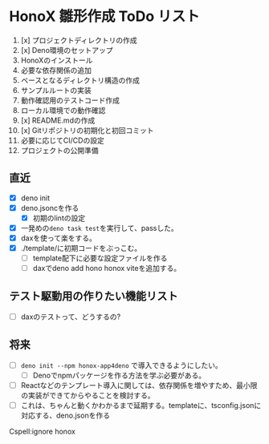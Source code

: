# HonoX 雛形作成 ToDo リスト

1. [x] プロジェクトディレクトリの作成
2. [x] Deno環境のセットアップ
3. HonoXのインストール
4. 必要な依存関係の追加
5. ベースとなるディレクトリ構造の作成
6. サンプルルートの実装
7. 動作確認用のテストコード作成
8. ローカル環境での動作確認
9. [x] README.mdの作成
10. [x] Gitリポジトリの初期化と初回コミット
11. 必要に応じてCI/CDの設定
12. プロジェクトの公開準備

## 直近

- [x] deno init
- [x] deno.jsoncを作る
  - [x] 初期のlintの設定
- [x] 一発めの`deno task test`を実行して、passした。
- [x] daxを使って楽をする。
- [x] ./template/に初期コードをぶっこむ。
  - [ ] template配下に必要な設定ファイルを作る
  - [ ] daxでdeno add hono honox viteを追加する。

## テスト駆動用の作りたい機能リスト

- [ ] daxのテストって、どうするの?

## 将来

- [ ] `deno init --npm honox-app4deno` で導入できるようにしたい。
  - [ ] Denoでnpmパッケージを作る方法を学ぶ必要がある。
- [ ] Reactなどのテンプレート導入に関しては、依存関係を増やすため、最小限の実装ができてからやることを検討する。
- [ ] これは、ちゃんと動くかわかるまで延期する。templateに、tsconfig.jsonに対応する、deno.jsonを作る

Cspell:ignore honox
